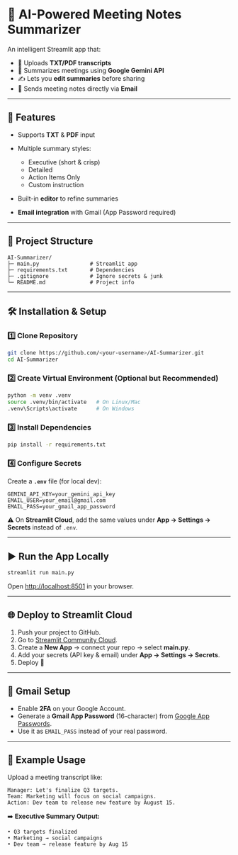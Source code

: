 
# 🤖 AI-Powered Meeting Notes Summarizer

An intelligent Streamlit app that:

* 📂 Uploads **TXT/PDF transcripts**
* 🧠 Summarizes meetings using **Google Gemini API**
* ✍️ Lets you **edit summaries** before sharing
* 📧 Sends meeting notes directly via **Email**

---

## 🚀 Features

* Supports **TXT** & **PDF** input
* Multiple summary styles:

  * Executive (short & crisp)
  * Detailed
  * Action Items Only
  * Custom instruction
* Built-in **editor** to refine summaries
* **Email integration** with Gmail (App Password required)

---

## 📂 Project Structure

```
AI-Summarizer/
├─ main.py                # Streamlit app
├─ requirements.txt       # Dependencies
├─ .gitignore             # Ignore secrets & junk
└─ README.md              # Project info
```

---

## 🛠️ Installation & Setup

### 1️⃣ Clone Repository

```bash
git clone https://github.com/<your-username>/AI-Summarizer.git
cd AI-Summarizer
```

### 2️⃣ Create Virtual Environment (Optional but Recommended)

```bash
python -m venv .venv
source .venv/bin/activate   # On Linux/Mac
.venv\Scripts\activate      # On Windows
```

### 3️⃣ Install Dependencies

```bash
pip install -r requirements.txt
```

### 4️⃣ Configure Secrets

Create a **`.env`** file (for local dev):

```
GEMINI_API_KEY=your_gemini_api_key
EMAIL_USER=your_email@gmail.com
EMAIL_PASS=your_gmail_app_password
```

⚠️ On **Streamlit Cloud**, add the same values under **App → Settings → Secrets** instead of `.env`.

---

## ▶️ Run the App Locally

```bash
streamlit run main.py
```

Open [http://localhost:8501](http://localhost:8501) in your browser.

---

## 🌐 Deploy to Streamlit Cloud

1. Push your project to GitHub.
2. Go to [Streamlit Community Cloud](https://share.streamlit.io/).
3. Create a **New App** → connect your repo → select **main.py**.
4. Add your secrets (API key & email) under **App → Settings → Secrets**.
5. Deploy 🚀

---

## 📧 Gmail Setup

* Enable **2FA** on your Google Account.
* Generate a **Gmail App Password** (16-character) from [Google App Passwords](https://myaccount.google.com/apppasswords).
* Use it as `EMAIL_PASS` instead of your real password.

---

## 📝 Example Usage

Upload a meeting transcript like:

```
Manager: Let's finalize Q3 targets.
Team: Marketing will focus on social campaigns.
Action: Dev team to release new feature by August 15.
```

➡️ **Executive Summary Output:**

```
• Q3 targets finalized
• Marketing → social campaigns
• Dev team → release feature by Aug 15
```

